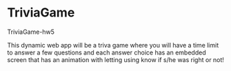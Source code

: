 # TriviaGame
TriviaGame-hw5

This dynamic web app will be a triva game where you will have a time limit to answer a few questions and each answer choice has an embedded screen that has an animation with letting using know if s/he was right or not!

